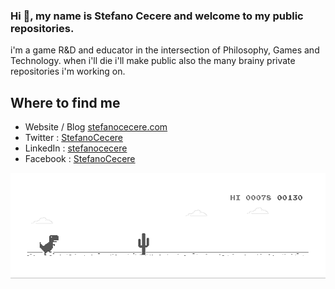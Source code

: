 ### Hi 👋, my name is Stefano Cecere and welcome to my public repositories.
i'm a game R&D and educator in the intersection of Philosophy, Games and Technology.
when i'll die i'll make public also the many brainy private repositories i'm working on.

## Where to find me
 - Website / Blog [stefanocecere.com](https://stefano.cecere.org)
 - Twitter : [StefanoCecere](https://twitter.com/StefanoCecere)
 - LinkedIn : [stefanocecere](https://www.linkedin.com/in/stefanocecere)
 - Facebook : [StefanoCecere](https://www.facebook.com/StefanoCecere)

![image](https://github.com/StefanoCecere/StefanoCecere/blob/master/dino.gif)

<!--
**StefanoCecere/StefanoCecere** is a ✨ _special_ ✨ repository because its `README.md` (this file) appears on your GitHub profile.

Here are some ideas to get you started:

- 🔭 I’m currently working on ...
- 🌱 I’m currently learning ...
- 👯 I’m looking to collaborate on ...
- 🤔 I’m looking for help with ...
- 💬 Ask me about ...
- 📫 How to reach me: ...
- 😄 Pronouns: ...
- ⚡ Fun fact: ...

## GitHub Stats
[![Stefano Cecere's github stats](https://github-readme-stats.vercel.app/api?username=stefanocecere&hide=stars,contribs&count_private=true&show_icons=true&theme=solarized-dark&include_all_commits=true)](https://github.com/anuraghazra/github-readme-stats)
[![Top Langs](https://github-readme-stats.vercel.app/api/top-langs/?username=stefanocecere&layout=compact&count_private=true&show_icons=true&theme=solarized-dark&include_all_commits=true&hide=asp)](https://github.com/anuraghazra/github-readme-stats)

-->

